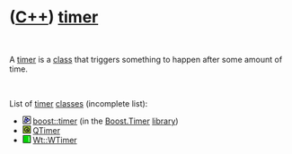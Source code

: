 
 

 

 

 

 

([C++](Cpp.md)) [timer](CppTimer.md)
======================================

 

A [timer](CppTimer.md) is a [class](CppClass.md) that triggers
something to happen after some amount of time.

 

List of [timer](CppTimer.md) [classes](CppClass.md) (incomplete list):

-   ![Boost](PicBoost.png) [boost::timer](CppBoostTimer.md) (in the
    [Boost.Timer](CppBoostTimer.md) [library](CppLibrary.md))
-   ![Qt](PicQt.png) [QTimer](CppQTimer.md)
-   ![Wt](PicWt.png) [Wt::WTimer](CppWTimer.md)

 

 

 

 

 

 

